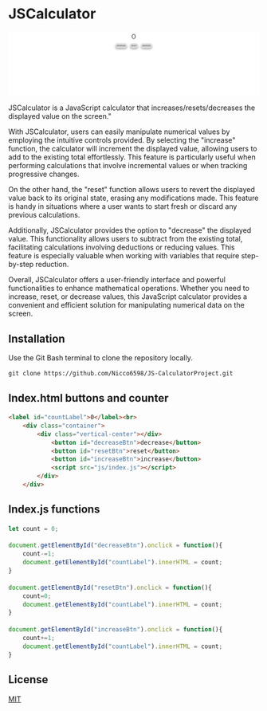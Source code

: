 # JSCalculator

![Alt text](/images/screenshotJS.jpg "JSCalculator index")

JSCalculator is a JavaScript calculator that increases/resets/decreases the displayed value on the screen."

With JSCalculator, users can easily manipulate numerical values by employing the intuitive controls provided. By selecting the "increase" function, the calculator will increment the displayed value, allowing users to add to the existing total effortlessly. This feature is particularly useful when performing calculations that involve incremental values or when tracking progressive changes.

On the other hand, the "reset" function allows users to revert the displayed value back to its original state, erasing any modifications made. This feature is handy in situations where a user wants to start fresh or discard any previous calculations.

Additionally, JSCalculator provides the option to "decrease" the displayed value. This functionality allows users to subtract from the existing total, facilitating calculations involving deductions or reducing values. This feature is especially valuable when working with variables that require step-by-step reduction.

Overall, JSCalculator offers a user-friendly interface and powerful functionalities to enhance mathematical operations. Whether you need to increase, reset, or decrease values, this JavaScript calculator provides a convenient and efficient solution for manipulating numerical data on the screen.

## Installation

Use the Git Bash terminal to clone the repository locally.

```gitbash
git clone https://github.com/Nicco6598/JS-CalculatorProject.git
```

## Index.html buttons and counter

```html
<label id="countLabel">0</label><br>
    <div class="container">
        <div class="vertical-center"></div>
            <button id="decreaseBtn">decrease</button>
            <button id="resetBtn">reset</button>
            <button id="increaseBtn">increase</button>
            <script src="js/index.js"></script>
        </div>
    </div>
```

## Index.js functions

```js
let count = 0;

document.getElementById("decreaseBtn").onclick = function(){
    count-=1;
    document.getElementById("countLabel").innerHTML = count;
}

document.getElementById("resetBtn").onclick = function(){
    count=0;
    document.getElementById("countLabel").innerHTML = count;
}

document.getElementById("increaseBtn").onclick = function(){
    count+=1;
    document.getElementById("countLabel").innerHTML = count;
}
```

## License

[MIT](https://github.com/Nicco6598/JS-CalculatorProject/blob/main/license.txt)